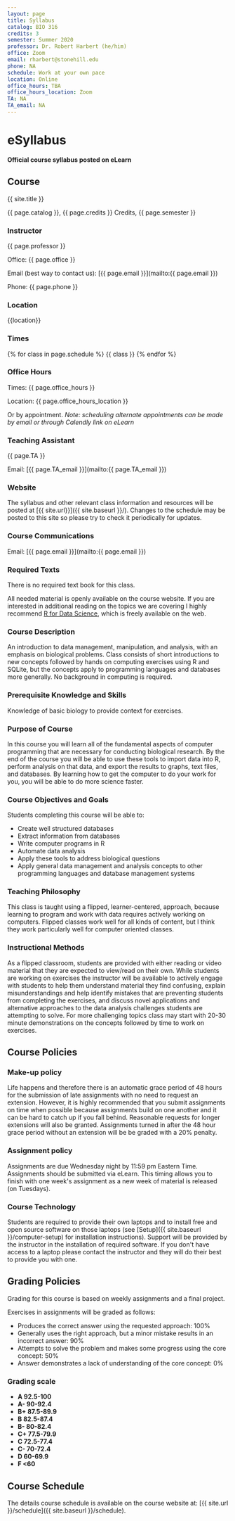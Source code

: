 ```yaml
---
layout: page
title: Syllabus
catalog: BIO 316
credits: 3
semester: Summer 2020
professor: Dr. Robert Harbert (he/him)
office: Zoom 
email: rharbert@stonehill.edu
phone: NA
schedule: Work at your own pace
location: Online
office_hours: TBA
office_hours_location: Zoom
TA: NA
TA_email: NA
---
```


# eSyllabus

**Official course syllabus posted on eLearn**

## Course

{{ site.title }}

{{ page.catalog }}, {{ page.credits }} Credits, {{ page.semester }}

### Instructor

{{ page.professor }}

Office: {{ page.office }}

Email (best way to contact us):
[{{ page.email }}](mailto:{{ page.email }})

Phone: {{ page.phone }}


### Location

{{location}}


### Times

{% for class in page.schedule %}
  {{ class }}
{% endfor %}


### Office Hours

Times: {{ page.office_hours }}

Location: {{ page.office_hours_location }}

Or by appointment. *Note: scheduling alternate appointments can be made by email or through Calendly link on eLearn*

### Teaching Assistant

{{ page.TA }}

Email: [{{ page.TA_email }}](mailto:{{ page.TA_email }})


### Website

The syllabus and other relevant class information and resources will be posted
at [{{ site.url}}]({{ site.baseurl }}/).
Changes to the schedule may be posted to this site so please try to check it
periodically for updates.


### Course Communications

Email: [{{ page.email }}](mailto:{{ page.email }})


### Required Texts

There is no required text book for this class.

All needed material is openly available on the course website. If you are
interested in additional reading on the topics we are covering I highly
recommend [R for Data Science](https://r4ds.had.co.nz/), which is freely
available on the web.


### Course Description

An introduction to data management, manipulation, and analysis, with an emphasis
on biological problems. Class consists of short introductions to new concepts
followed by hands on computing exercises using R and SQLite, but the concepts
apply to programming languages and databases more generally. No background in
computing is required.


### Prerequisite Knowledge and Skills

Knowledge of basic biology to provide context for exercises.


### Purpose of Course

In this course you will learn all of the fundamental aspects of computer
programming that are necessary for conducting biological research. By the end of
the course you will be able to use these tools to import data into R, perform
analysis on that data, and export the results to graphs, text files, and
databases. By learning how to get the computer to do your work for you, you will
be able to do more science faster.


### Course Objectives and Goals

Students completing this course will be able to:

* Create well structured databases
* Extract information from databases
* Write computer programs in R
* Automate data analysis
* Apply these tools to address biological questions
* Apply general data management and analysis concepts to other programming
  languages and database management systems


### Teaching Philosophy

This class is taught using a flipped, learner-centered, approach, because
learning to program and work with data requires actively working on
computers. Flipped classes work well for all kinds of content, but I think they
work particularly well for computer oriented classes. 

### Instructional Methods

As a flipped classroom, students are provided with either reading or video
material that they are expected to view/read on their own. While students are 
working on exercises the instructor will be available to actively engage with 
students to help them understand material they find confusing, explain 
misunderstandings and help identify mistakes that are preventing students from 
completing the exercises, and discuss novel applications and alternative approaches 
to the data analysis challenges students are attempting to solve. For more challenging topics class may start with 20-30 minute demonstrations on the concepts followed by time to work on exercises.


## Course Policies

### Make-up policy

Life happens and therefore there is an automatic grace period of 48 hours for
the submission of late assignments with no need to request an extension.
However, it is highly recommended that you submit assignments on time when
possible because assignments build on one another and it can be hard to catch up
if you fall behind. Reasonable requests for longer extensions will also be granted.
Assignments turned in after the 48 hour grace period without an extension will be
be graded with a 20% penalty.


### Assignment policy

Assignments are due Wednesday night by 11:59 pm Eastern Time. Assignments should be
submitted via eLearn. This timing allows you to finish with one week's assignment as a new week of material is released (on Tuesdays).


### Course Technology

Students are required to provide their own laptops and to install free and open
source software on those laptops (see [Setup]({{ site.baseurl }}/computer-setup)
for installation instructions). Support will be provided by the instructor in
the installation of required software. If you don't have access to a laptop
please contact the instructor and they will do their best to provide you with
one.


## Grading Policies

Grading for this course is based on weekly assignments and a final project.

Exercises in assignments will be graded as follows:

* Produces the correct answer using the requested approach: 100%
* Generally uses the right approach, but a minor mistake results in an incorrect
    answer: 90%
* Attempts to solve the problem and makes some progress using the core concept:
    50%
* Answer demonstrates a lack of understanding of the core concept: 0%


### Grading scale

- **A 92.5-100**
- **A- 90-92.4**
- **B+ 87.5-89.9**
- **B 82.5-87.4**
- **B- 80-82.4**
- **C+ 77.5-79.9**
- **C 72.5-77.4**
- **C- 70-72.4**
- **D 60-69.9**
- **F <60**

## Course Schedule

The details course schedule is available on the course website at:
[{{ site.url }}/schedule]({{ site.baseurl }}/schedule).

